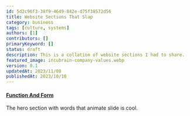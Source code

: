 ```yaml
---
id: 5d2c96f3-38f9-4649-842e-d75f38572d56
title: Website Sections That Slap
category: business
tags: [culture, systems]
authors: [1]
contributors: []
primaryKeyword: []
status: draft
description: This is a collation of website sections I had to share.
featured_image: incubrain-company-values.webp
version: 0.1
updatedAt: 2023/11/08
publishedAt: 2023/10/18
---
```


#### [Function And Form](https://www.functionandform.co.uk/)

The hero section with words that animate slide is cool.
